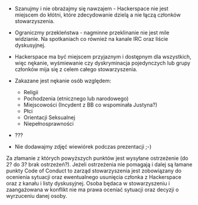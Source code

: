 - Szanujmy i nie obrażajmy się nawzajem - Hackerspace nie jest miejscem do kłótni, które zdecydowanie dzielą a nie łączą członków stowarzyszenia.
- Ograniczmy przekleństwa - nagminne przeklinanie nie jest mile widzianie. Na spotkaniach co również na kanale IRC oraz liście dyskusyjnej.
- Hackerspace ma być miejscem przyjaznym i dostępnym dla wszystkich, więc nękanie, wyśmiewanie czy dyskryminacja pojedynczych lub grupy członków mija się z celem całego stowarzyszenia.
- Zakazane jest nękanie osób względem:
	- Religii
	- Pochodzenia (etnicznego lub narodowego)
	- Miejscowości (Incydent z BB co wspominała Justyna?)
	- Płci
	- Orientacji Seksualnej
	- Niepełnosprawności

- ???
- Nie dodawajmy zdjęć wiewiórek podczas prezentacji ;-) 

Za złamanie z których powyższych punktów jest wysyłane ostrzeżenie (do 2? do 3? brak ostrzeżeń?). Jeżeli ostrzeżenia nie pomagają i dalej są łamane punkty Code of Conduct to zarząd stowarzyszenia jest zobowiązany do ocenienia sytuacji oraz ewentualnego usunięcia członka z Hackerspace oraz z kanału i listy dyskusyjnej. Osoba będaca w stowarzyszeniu i zaangażowana w konflikt nie ma prawa oceniać sytuacji oraz decyzji o wyrzuceniu danej osoby.
